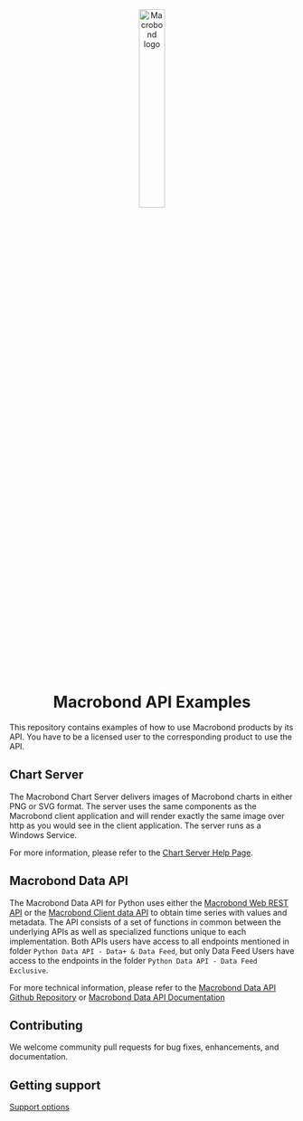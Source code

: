 <!-- markdownlint-disable -->
<div align="center">
    <a href="https://www.macrobond.com/">
        <img loading="lazy" aria-roledescription="brand logo" alt="Macrobond logo" src="https://macrobond.github.io/macrobond-data-api/assets/Macrobond_logo_Color.svg" width="30%">
    </a>
</div>

<h1 align="center">Macrobond API Examples</h1>


This repository contains examples of how to use Macrobond products by its API. You have to be a licensed user to the corresponding product to use the API.


## Chart Server

The Macrobond Chart Server delivers images of Macrobond charts in either PNG or SVG format. The server uses the same components as the Macrobond client application and will render exactly the same image over http as you would see in the client application. The server runs as a Windows Service. 

For more information, please refer to the [Chart Server Help Page](https://help.macrobond.com/technical-information/the-macrobond-chart-server/).

## Macrobond Data API

The Macrobond Data API for Python uses either the
[Macrobond Web REST API](https://help.macrobond.com/technical-information/the-macrobond-data-web-api-feed/)
or the [Macrobond Client data API](https://help.macrobond.com/technical-information/the-macrobond-api-for-python/)
to obtain time series with values and metadata.
The API consists of a set of functions in common between the underlying APIs as well as specialized functions unique to each implementation. Both APIs users have access to all endpoints mentioned in folder `Python Data API - Data+ & Data Feed`, but only Data Feed Users have access to the endpoints in the folder `Python Data API - Data Feed Exclusive`.

For more technical information, please refer to the [Macrobond Data API Github Repository](https://github.com/macrobond/macrobond-data-api/tree/main) or [Macrobond Data API Documentation](https://macrobond.github.io/macrobond-data-api/)

## Contributing

We welcome community pull requests for bug fixes, enhancements, and documentation.

## Getting support

[Support options](https://help.macrobond.com/support/)
